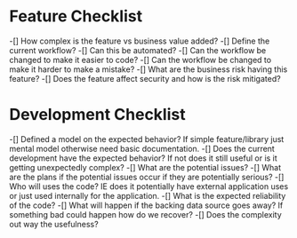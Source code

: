 # Feature Checklist

-[] How complex is the feature vs business value added?
-[] Define the current workflow?
-[] Can this be automated?
-[] Can the workflow be changed to make it easier to code?
-[] Can the workflow be changed to make it harder to make a mistake?
-[] What are the business risk having this feature?
-[] Does the feature affect security and how is the risk mitigated?

# Development Checklist

-[] Defined a model on the expected behavior?  If simple feature/library just mental model otherwise need basic documentation.
-[] Does the current development have the expected behavior?  If not does it still useful or is it getting unexpectedly complex?
-[] What are the potential issues?
-[] What are the plans if the potential issues occur if they are potentially serious?
-[] Who will uses the code?  IE does it potentially have external application uses or just used internally for the application.
-[] What is the expected reliability of the code?
-[] What will happen if the backing data source goes away?  If something bad could happen how do we recover?
-[] Does the complexity out way the usefulness?


